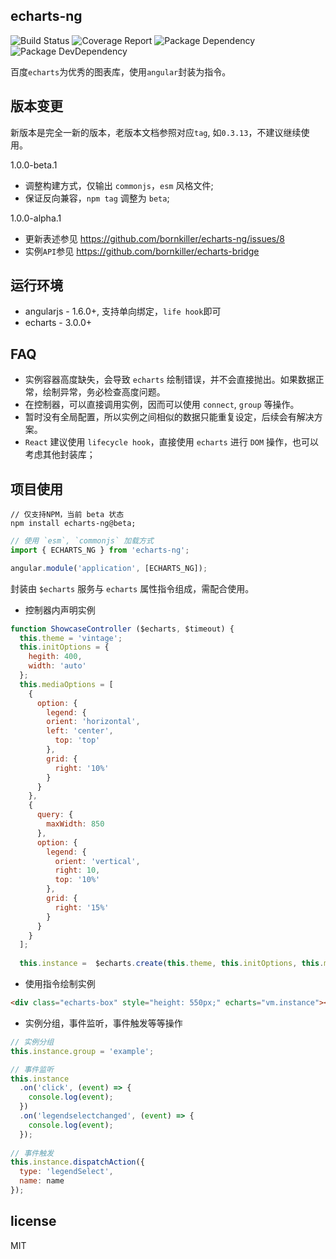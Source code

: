 ## echarts-ng

![Build Status](https://img.shields.io/travis/bornkiller/echarts-ng.svg?style=flat)
![Coverage Report](http://img.shields.io/coveralls/bornkiller/echarts-ng.svg?style=flat)
![Package Dependency](https://david-dm.org/bornkiller/echarts-ng.svg?style=flat)
![Package DevDependency](https://david-dm.org/bornkiller/echarts-ng/dev-status.svg?style=flat)

百度`echarts`为优秀的图表库，使用`angular`封装为指令。

## 版本变更
新版本是完全一新的版本，老版本文档参照对应`tag`, 如`0.3.13`，不建议继续使用。

1.0.0-beta.1

+ 调整构建方式，仅输出 `commonjs`，`esm` 风格文件;
+ 保证反向兼容，`npm tag` 调整为 `beta`;

1.0.0-alpha.1

+ 更新表述参见 https://github.com/bornkiller/echarts-ng/issues/8
+ 实例`API`参见 https://github.com/bornkiller/echarts-bridge

## 运行环境
+ angularjs - 1.6.0+, 支持单向绑定，`life hook`即可
+ echarts   - 3.0.0+

## FAQ
+ 实例容器高度缺失，会导致 `echarts` 绘制错误，并不会直接抛出。如果数据正常，绘制异常，务必检查高度问题。
+ 在控制器，可以直接调用实例，因而可以使用 `connect`, `group` 等操作。
+ 暂时没有全局配置，所以实例之间相似的数据只能重复设定，后续会有解决方案。
+ `React` 建议使用 `lifecycle hook`，直接使用 `echarts` 进行 `DOM` 操作，也可以考虑其他封装库；

## 项目使用
```shell
// 仅支持NPM，当前 beta 状态
npm install echarts-ng@beta;
```

```js
// 使用 `esm`, `commonjs` 加载方式
import { ECHARTS_NG } from 'echarts-ng';

angular.module('application', [ECHARTS_NG]);
```

封装由 `$echarts` 服务与 `echarts` 属性指令组成，需配合使用。

+ 控制器内声明实例
```javascript
function ShowcaseController ($echarts, $timeout) {
  this.theme = 'vintage';
  this.initOptions = {
    hegith: 400,
    width: 'auto'
  };
  this.mediaOptions = [
    {
      option: {
        legend: {
        orient: 'horizontal',
        left: 'center',
          top: 'top'
        },
        grid: {
          right: '10%'
        }
      }
    },
    {
      query: {
        maxWidth: 850
      },
      option: {
        legend: {
          orient: 'vertical',
          right: 10,
          top: '10%'
        },
        grid: {
          right: '15%'
        }
      }
    }
  ];
  
  this.instance =  $echarts.create(this.theme, this.initOptions, this.mediaOptions).setOption({/ *... */});
```
+  使用指令绘制实例
```html
<div class="echarts-box" style="height: 550px;" echarts="vm.instance"></div>
```
+ 实例分组，事件监听，事件触发等等操作
```javascript
// 实例分组
this.instance.group = 'example';

// 事件监听
this.instance
  .on('click', (event) => {
    console.log(event);
  })
  .on('legendselectchanged', (event) => {
    console.log(event);
  });
  
// 事件触发
this.instance.dispatchAction({
  type: 'legendSelect',
  name: name
});  
```

## license
MIT
